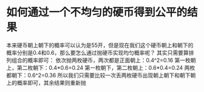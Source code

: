 # 如何通过一个不均匀的硬币得到公平的结果

本来硬币朝上朝下的概率可以认为是55开，但是现在我们这个硬币朝上和朝下的概率分别是0.4和0.6，那么要怎么通过抛硬币实现均匀概率呢？
其实只需要算排列组合的概率即可：
依次抛两枚硬币，两次都是正面朝上：0.4^2=0.16
第一枚朝上，第二枚朝下：0.4\*0.6=0.24
第一枚朝下，第二枚朝上：0.6\*0.4=0.24
两枚都朝下：0.6^2=0.36
所以我们只需要比较一次丢两枚硬币出现朝上朝下和朝下朝上的概率即可，其余结果则重新抛